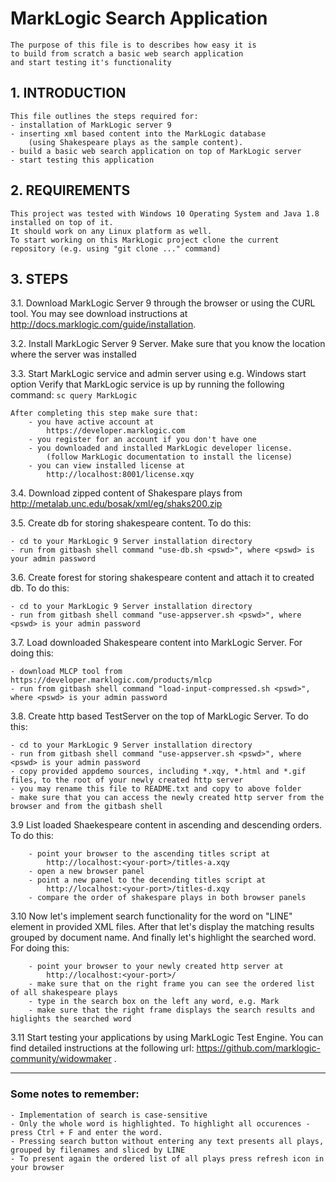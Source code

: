 # MarkLogic Search Application

	The purpose of this file is to describes how easy it is 
	to build from scratch a basic web search application 
	and start testing it's functionality


## 1. INTRODUCTION

	This file outlines the steps required for:
	- installation of MarkLogic server 9
	- inserting xml based content into the MarkLogic database 
	    (using Shakespeare plays as the sample content).
	- build a basic web search application on top of MarkLogic server
	- start testing this application


## 2. REQUIREMENTS

	This project was tested with Windows 10 Operating System and Java 1.8 installed on top of it.
	It should work on any Linux platform as well.
	To start working on this MarkLogic project clone the current repository (e.g. using "git clone ..." command)


## 3. STEPS

3.1.	Download MarkLogic Server 9 through the browser or using the CURL tool.
	You may see download instructions at http://docs.marklogic.com/guide/installation.

3.2. 	Install MarkLogic Server 9 Server.  Make sure that you know the location where the server was installed
		
3.3.	Start MarkLogic service and admin server using e.g. Windows start option
	Verify that MarkLogic service is up by running the following command:
	```
			sc query MarkLogic
	```
		
	After completing this step make sure that:
		- you have active account at 
			https://developer.marklogic.com
		- you register for an account if you don't have one
		- you downloaded and installed MarkLogic developer license.  
		    (follow MarkLogic documentation to install the license)
		- you can view installed license at
			http://localhost:8001/license.xqy
 
3.4.	Download zipped content of Shakespare plays from 
			http://metalab.unc.edu/bosak/xml/eg/shaks200.zip

3.5.	Create db for storing shakespeare content. To do this:

	- cd to your MarkLogic 9 Server installation directory
	- run from gitbash shell command "use-db.sh <pswd>", where <pswd> is your admin password

3.6.	Create forest for storing shakespeare content and attach it to created db. To do this:

	- cd to your MarkLogic 9 Server installation directory
	- run from gitbash shell command "use-appserver.sh <pswd>", where <pswd> is your admin password

3.7.	Load downloaded Shakespeare content into MarkLogic Server. For doing this:

	- download MLCP tool from https://developer.marklogic.com/products/mlcp
	- run from gitbash shell command "load-input-compressed.sh <pswd>", where <pswd> is your admin password

3.8.	Create http based TestServer on the top of MarkLogic Server. To do this:

	- cd to your MarkLogic 9 Server installation directory
	- run from gitbash shell command "use-appserver.sh <pswd>", where <pswd> is your admin password
	- copy provided appdemo sources, including *.xqy, *.html and *.gif files, to the root of your newly created http server
	- you may rename this file to README.txt and copy to above folder
	- make sure that you can access the newly created http server from the browser and from the gitbash shell
		
3.9		List loaded Shaekespeare content in ascending and descending orders.  To do this:

		- point your browser to the ascending titles script at 
			http://localhost:<your-port>/titles-a.xqy
		- open a new browser panel
		- point a new panel to the decending titles script at 
			http://localhost:<your-port>/titles-d.xqy
		- compare the order of shakespare plays in both browser panels
		
3.10	Now let's implement search functionality for the word on "LINE" element in provided XML files.
	After that let's display the matching results grouped by document name.
	And finally let's highlight the searched word. For doing this:

		- point your browser to your newly created http server at 
			http://localhost:<your-port>/
		- make sure that on the right frame you can see the ordered list of all shakespeare plays
		- type in the search box on the left any word, e.g. Mark
		- make sure that the right frame displays the search results and higlights the searched word
		
3.11	Start testing your applications by using MarkLogic Test Engine. You can find detailed instructions at the following url:
		https://github.com/marklogic-community/widowmaker .

---------------------------
### Some notes to remember:

	- Implementation of search is case-sensitive
	- Only the whole word is highlighted. To highlight all occurences - press Ctrl + F and enter the word.
	- Pressing search button without entering any text presents all plays, grouped by filenames and sliced by LINE
	- To present again the ordered list of all plays press refresh icon in your browser
